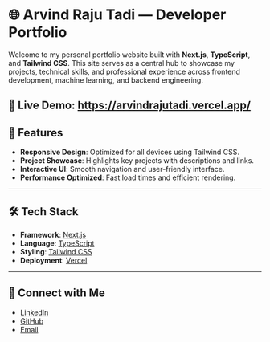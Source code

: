 # 🌐 Arvind Raju Tadi — Developer Portfolio

Welcome to my personal portfolio website built with **Next.js**, **TypeScript**, and **Tailwind CSS**. This site serves as a central hub to showcase my projects, technical skills, and professional experience across frontend development, machine learning, and backend engineering.

🔗 **Live Demo**: 
https://arvindrajutadi.vercel.app/
---

## 🚀 Features

- **Responsive Design**: Optimized for all devices using Tailwind CSS.
- **Project Showcase**: Highlights key projects with descriptions and links.
- **Interactive UI**: Smooth navigation and user-friendly interface.
- **Performance Optimized**: Fast load times and efficient rendering.

---

## 🛠️ Tech Stack

- **Framework**: [Next.js](https://nextjs.org/)
- **Language**: [TypeScript](https://www.typescriptlang.org/)
- **Styling**: [Tailwind CSS](https://tailwindcss.com/)
- **Deployment**: [Vercel](https://vercel.com/)

---


## 🤝 Connect with Me

- [LinkedIn](https://www.linkedin.com/in/tadirvindraju)
- [GitHub](https://github.com/arvindrajut)
- [Email](mailto:tarvindraju@gmail.com)


